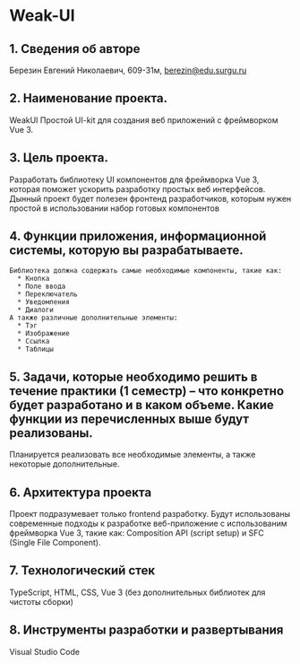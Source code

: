 # Weak-UI

## 1. Сведения об авторе
   Березин Евгений Николаевич, 609-31м, berezin@edu.surgu.ru

## 2. Наименование проекта.
   WeakUI
   Простой UI-kit для создания веб приложений с фреймворком Vue 3.

## 3. Цель проекта.
   Разработать библиотеку UI компонентов для фреймворка Vue 3, которая поможет ускорить разработку простых веб интерфейсов.
   Дынный проект будет полезен фронтенд разработчиков, которым нужен простой в использовании набор готовых компонентов

## 4. Функции приложения, информационной системы, которую вы разрабатываете.
    Библиотека должна содержать самые необходимые компоненты, такие как:
      * Кнопка
      * Поле ввода
      * Переключатель
      * Уведомления
      * Диалоги
    А также различные дополнительные элементы:
      * Тэг
      * Изображение
      * Ссылка
      * Таблицы

## 5. Задачи, которые необходимо решить в течение практики (1 семестр) – что конкретно будет разработано и в каком объеме. Какие функции из перечисленных выше будут реализованы.
   Планируется реализовать все необходимые элементы, а также некоторые дополнительные.
## 6. Архитектура проекта
   Проект подразумевает только frontend разработку. Будут использованы современные подходы к разработке веб-приложение с использованим фреймворка Vue 3, такие как: Composition API (script setup) и SFC (Single File Component).
## 7. Технологический стек
   TypeScript, HTML, CSS, Vue 3 (без дополнительных библиотек для чистоты сборки)
## 8. Инструменты разработки и развертывания
   Visual Studio Code
